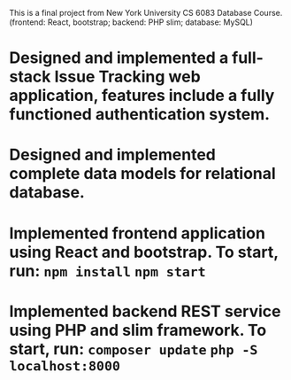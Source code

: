 This is a final project from New York University CS 6083 Database Course.  
(frontend: React, bootstrap; backend: PHP slim; database: MySQL)                	      	    

# Designed and implemented a full-stack Issue Tracking web application, features include a fully functioned authentication system. 
# Designed and implemented complete data models for relational database.
# Implemented frontend application using React and bootstrap. To start, run: `npm install` `npm start` 
# Implemented backend REST service using PHP and slim framework. To start, run: `composer update` `php -S localhost:8000`

